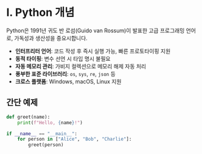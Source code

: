 # I. Python 개념

Python은 1991년 귀도 반 로섬(Guido van Rossum)이 발표한 고급 프로그래밍 언어로, 가독성과 생산성을 중요시합니다.

- **인터프리터 언어**: 코드 작성 후 즉시 실행 가능, 빠른 프로토타이핑 지원
- **동적 타이핑**: 변수 선언 시 타입 명시 불필요
- **자동 메모리 관리**: 가비지 컬렉션으로 메모리 해제 자동 처리
- **풍부한 표준 라이브러리**: `os`, `sys`, `re`, `json` 등
- **크로스 플랫폼**: Windows, macOS, Linux 지원

## 간단 예제

```python
def greet(name):
    print(f"Hello, {name}!")

if __name__ == "__main__":
    for person in ["Alice", "Bob", "Charlie"]:
        greet(person)
```